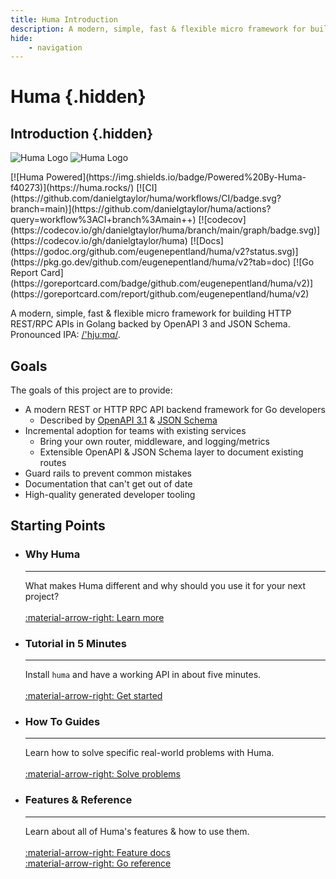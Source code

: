```yaml
---
title: Huma Introduction
description: A modern, simple, fast & flexible micro framework for building HTTP APIs in Golang backed by OpenAPI 3 and JSON Schema.
hide:
    - navigation
---
```


# Huma {.hidden}

## Introduction {.hidden}

![Huma Logo](./huma.png#only-light)
![Huma Logo](./huma-dark.png#only-dark)

<div style="display: flex; justify-content: center;" markdown>
[![Huma Powered](https://img.shields.io/badge/Powered%20By-Huma-f40273)](https://huma.rocks/) [![CI](https://github.com/danielgtaylor/huma/workflows/CI/badge.svg?branch=main)](https://github.com/danielgtaylor/huma/actions?query=workflow%3ACI+branch%3Amain++) [![codecov](https://codecov.io/gh/danielgtaylor/huma/branch/main/graph/badge.svg)](https://codecov.io/gh/danielgtaylor/huma) [![Docs](https://godoc.org/github.com/eugenepentland/huma/v2?status.svg)](https://pkg.go.dev/github.com/eugenepentland/huma/v2?tab=doc) [![Go Report Card](https://goreportcard.com/badge/github.com/eugenepentland/huma/v2)](https://goreportcard.com/report/github.com/eugenepentland/huma/v2)
</div>

A modern, simple, fast & flexible micro framework for building HTTP REST/RPC APIs in Golang backed by OpenAPI 3 and JSON Schema. Pronounced IPA: [/'hjuːmɑ/](https://en.wiktionary.org/wiki/Wiktionary:International_Phonetic_Alphabet).

## Goals

The goals of this project are to provide:

-   A modern REST or HTTP RPC API backend framework for Go developers
    -   Described by [OpenAPI 3.1](https://github.com/OAI/OpenAPI-Specification/blob/master/versions/3.1.0.md) & [JSON Schema](https://json-schema.org/)
-   Incremental adoption for teams with existing services
    -   Bring your own router, middleware, and logging/metrics
    -   Extensible OpenAPI & JSON Schema layer to document existing routes
-   Guard rails to prevent common mistakes
-   Documentation that can't get out of date
-   High-quality generated developer tooling

## Starting Points

<div class="grid cards" markdown>
<ul markdown>
  <li markdown>
      <h3>Why Huma</h3>
      <hr/>
      What makes Huma different and why should you use it for your next project?<br/>
      <br/>
      <a href="./why/">:material-arrow-right: Learn more</a>
  </li>
</ul>
<ul markdown>
  <li markdown>
    <h3>Tutorial in 5 Minutes</h3>
    <hr/>
    Install <code>huma</code> and have a working API in about five minutes.<br/>
    <br/>
    <a href="./tutorial/installation/">:material-arrow-right: Get started</a>
  </li>
</ul>
<ul markdown>
  <li markdown>
    <h3>How To Guides</h3>
    <hr/>
    Learn how to solve specific real-world problems with Huma.<br/>
    <br/>
    <a href="./how-to/custom-validation/">:material-arrow-right: Solve problems</a>
  </li>
</ul>
<ul markdown>
  <li markdown>
    <h3>Features & Reference</h3>
    <hr/>
    Learn about all of Huma's features & how to use them.<br/>
    <br/>
    <a href="./features/">:material-arrow-right: Feature docs</a><br/>
    <a href="https://pkg.go.dev/github.com/eugenepentland/huma/v2?tab=doc">:material-arrow-right: Go reference</a>
  </li>
</ul>
</div>
